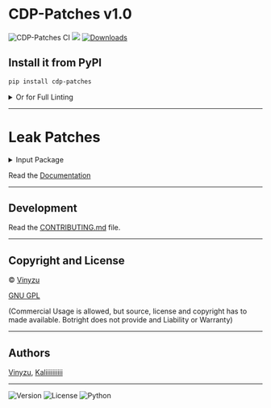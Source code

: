 # CDP-Patches v1.0
![CDP-Patches CI](https://github.com/Kaliiiiiiiiii-Vinyzu/CDP-Patches/actions/workflows/ci.yml/badge.svg)
[![](https://img.shields.io/pypi/v/cdp-patches.svg?color=1182C3)](https://pypi.org/project/cdp-patches/)
[![Downloads](https://static.pepy.tech/badge/cdp-patches)](https://pepy.tech/project/cdp-patches)

## Install it from PyPI

```bash
pip install cdp-patches
```
<details>
    <summary>Or for Full Linting</summary>

#### (Includes: playwright, botright, selenium, selenium_driverless)
```bash
pip install cdp-patches[automation_linting]
```
</details>

---

# Leak Patches
<details>
    <summary>Input Package</summary>

###  Concept: Input Domain Leaks
Bypass CDP Leaks in [Input](https://chromedevtools.github.io/devtools-protocol/tot/Input/) domains

For an interaction event `e`, the page coordinates won't ever equal the screen coordinates, unless Chrome is in fullscreen.
However, all `CDP` input commands just set it the same by default (see [crbug#1477537](https://bugs.chromium.org/p/chromium/issues/detail?id=1477537)).
```js
var is_bot = (e.pageY == e.screenY && e.pageX == e.screenX)
if (is_bot && 1 >= outerHeight - innerHeight){ // fullscreen
    is_bot = false
}
```

Furthermore, CDP can't dispatch `CoalescedEvent`'s ([demo](https://omwnk.codesandbox.io/)).

As we don't want to patch Chromium itsself, let's just dispatch this event at OS-level!

---

## Usage

```py
from cdp_patches.input import SyncInput

sync_input = SyncInput(pid=pid)
# Or
sync_input = SyncInput(browser=browser)

# Dispatch Inputs
sync_input.click("left", 100, 100)  # Left click at (100, 100)
sync_input.double_click("left", 100, 100)  # Left double-click at (100, 100)
sync_input.down("left", 100, 100)  # Left mouse button down at (100, 100)
sync_input.up("left", 100, 100)  # Left mouse button up at (100, 100)
sync_input.move(100, 100)  # Move mouse to (100, 100)
sync_input.scroll("down", 10)  # Scroll down by 10 lines
sync_input.type("Hello World!")  # Type "Hello World!"
```

## Async Usage

```py
import asyncio

from cdp_patches.input import AsyncInput

async def main():
    async_input = await AsyncInput(pid=pid)
    # Or
    async_input = await AsyncInput(browser=browser)
    
    # Dispatch Inputs
    await async_input.click("left", 100, 100)  # Left click at (100, 100)
    await async_input.double_click("left", 100, 100)  # Left double-click at (100, 100)
    await async_input.down("left", 100, 100)  # Left mouse button down at (100, 100)
    await async_input.up("left", 100, 100)  # Left mouse button up at (100, 100)
    await async_input.move(100, 100)  # Move mouse to (100, 100)
    await async_input.scroll("down", 10)  # Scroll down by 10 lines
    await async_input.type("Hello World!")  # Type "Hello World!"

if __name__ == '__main__':
    asyncio.run(main())
```

> [!IMPORTANT]  
> By the nature of OS-level events (which can only impact actionable windows), this package can only be used with headful browsers.

> [!IMPORTANT]  
> Because Chrome does not recognize Input Events to specific tabs, these methods can only be used on the active tab. 
> Chrome Tabs do have their own process with a process id (pid), but these can not be controlled using Input Events as they´re just engines.

### TODO
- [ ] Improve mouse movement timings.
- [ ] Implement extensive testing.

#### Owner: [Vinyzu](https://github.com/Vinyzu/)
#### Co-Maintainer: [Kaliiiiiiiiii](https://github.com/kaliiiiiiiiii/)
</details>

Read the [Documentation](https://vinyzu.gitbook.io/cdp-patches-documentation)

---

## Development

Read the [CONTRIBUTING.md](https://github.com/Vinyzu/Botright/blob/main/docs/CONTRIBUTING.md) file.

---

## Copyright and License
© [Vinyzu](https://github.com/Vinyzu/)

[GNU GPL](https://choosealicense.com/licenses/gpl-3.0/)

(Commercial Usage is allowed, but source, license and copyright has to made available. Botright does not provide and Liability or Warranty)

---

## Authors

[Vinyzu](https://github.com/Vinyzu/), 
[Kaliiiiiiiiii](https://github.com/kaliiiiiiiiii/)

---

![Version](https://img.shields.io/badge/CDP_Patches-v1.0-blue)
![License](https://img.shields.io/badge/License-GNU%20GPL-green)
![Python](https://img.shields.io/badge/Python-v3.x-lightgrey)
